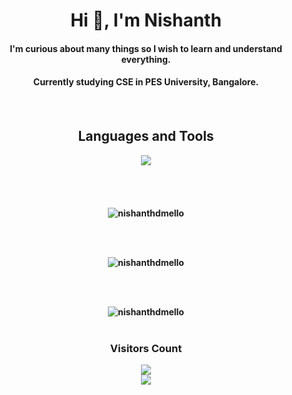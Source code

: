 <h1 align=center>Hi 👋, I'm Nishanth</h1>

<h4 align="center">I'm curious about many things so I wish to learn and understand everything.</h4> 
<h4 align="center">Currently studying CSE in PES University, Bangalore.<h4> 

<br>
<div align="center">

<h2>Languages and Tools</h2>

  <img src = "https://skillicons.dev/icons?i=c,python,cpp,java,matlab,html,css,javascript,react,git,github,gitlab,vscode,linux,arduino">

<br>
  <br>
  <br>
  <br>
<br>

<img src="https://github-readme-stats.vercel.app/api?username=nishanthdmello&hide_border=true&include_all_commits=true&count_private=true&show_icons=true&line_height=30&theme=dark" alt="nishanthdmello">

<br><br>

<img src="https://github-readme-streak-stats.herokuapp.com/?user=nishanthdmello&hide_border=true&theme=dark" alt="nishanthdmello">

<br><br>

<img src="https://github-readme-stats.vercel.app/api/top-langs/?username=nishanthdmello&layout=compact&hide_border=true&theme=dark" alt="nishanthdmello">

</div>
  <br>
<div align="center">
  
  <h3><b>Visitors Count</b></h3>
  <img src = "https://profile-counter.glitch.me/{nishanthdmello}/count.svg">
  
</div>
<div align="center">
  
  <img src="https://images-wixmp-ed30a86b8c4ca887773594c2.wixmp.com/f/12135f94-418b-4b6b-93f0-b266f2825c69/ddu8vpx-809cc90e-ee0d-45cf-924d-f736fd77cf66.gif?token=eyJ0eXAiOiJKV1QiLCJhbGciOiJIUzI1NiJ9.eyJzdWIiOiJ1cm46YXBwOjdlMGQxODg5ODIyNjQzNzNhNWYwZDQxNWVhMGQyNmUwIiwiaXNzIjoidXJuOmFwcDo3ZTBkMTg4OTgyMjY0MzczYTVmMGQ0MTVlYTBkMjZlMCIsIm9iaiI6W1t7InBhdGgiOiJcL2ZcLzEyMTM1Zjk0LTQxOGItNGI2Yi05M2YwLWIyNjZmMjgyNWM2OVwvZGR1OHZweC04MDljYzkwZS1lZTBkLTQ1Y2YtOTI0ZC1mNzM2ZmQ3N2NmNjYuZ2lmIn1dXSwiYXVkIjpbInVybjpzZXJ2aWNlOmZpbGUuZG93bmxvYWQiXX0.lsZJorhFX_UpEccSP6pX-atNqF3F_8CG6MyAVTOjb94">
  
</div>

